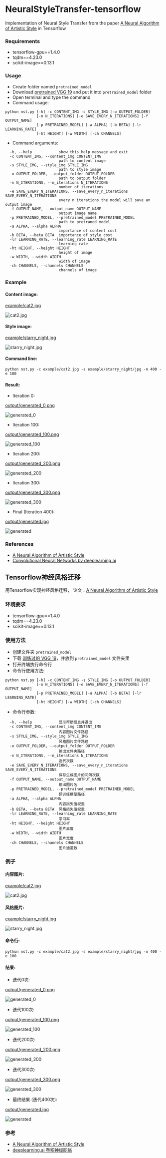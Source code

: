 # NeuralStyleTransfer-tensorflow

Implementation of Neural Style Transfer from the paper [A Neural Algorithm of Artistic Style](http://arxiv.org/abs/1508.06576) in Tensorflow

### Requirements

* tensorflow-gpu==1.4.0
* tqdm==4.23.0
* scikit-image==0.13.1

### Usage

* Create folder named `pretrained_model`
* Download [pretrained VGG 19](http://www.vlfeat.org/matconvnet/models/imagenet-vgg-verydeep-19.mat) and put it into `pretrained_model` folder
* Open terminal and type the command
* Command usage: 

```
python nst.py [-h] -c CONTENT_IMG -s STYLE_IMG [-o OUTPUT_FOLDER]
              [-n N_ITERATIONS] [-e SAVE_EVERY_N_ITERATIONS] [-f OUTPUT_NAME]
              [-p PRETRAINED_MODEL] [-a ALPHA] [-b BETA] [-lr LEARNING_RATE]
              [-ht HEIGHT] [-w WIDTH] [-ch CHANNELS]
```

* Command arguments:

```
  -h, --help            show this help message and exit
  -c CONTENT_IMG, --content_img CONTENT_IMG
                        path to content image
  -s STYLE_IMG, --style_img STYLE_IMG
                        path to style image
  -o OUTPUT_FOLDER, --output_folder OUTPUT_FOLDER
                        path to output folder
  -n N_ITERATIONS, --n_iterations N_ITERATIONS
                        number of iterations
  -e SAVE_EVERY_N_ITERATIONS, --save_every_n_iterations SAVE_EVERY_N_ITERATIONS
                        every n iterations the model will save an output image
  -f OUTPUT_NAME, --output_name OUTPUT_NAME
                        output image name
  -p PRETRAINED_MODEL, --pretrained_model PRETRAINED_MODEL
                        path to pretraned model
  -a ALPHA, --alpha ALPHA
                        importance of content cost
  -b BETA, --beta BETA  importance of style cost
  -lr LEARNING_RATE, --learning_rate LEARNING_RATE
                        learning rate
  -ht HEIGHT, --height HEIGHT
                        height of image
  -w WIDTH, --width WIDTH
                        width of image
  -ch CHANNELS, --channels CHANNELS
                        channels of image
```

### Example

#### Content image:

[example/cat2.jpg](example/cat2.jpg)

![cat2.jpg](example/cat2.jpg)

#### Style image: 

[example/starry_night.jpg](example/starry_night.jpg)

![starry_night.jpg](example/starry_night.jpg)

#### Command line:

```
python nst.py -c example/cat2.jpg -s example/starry_night/jpg -n 400 -e 100
```

#### Result:

* Iteration 0:

[output/generated_0.png](output/generated_0.png)

![generated_0](output/generated_0.png)

* Iteration 100:

[output/generated_100.png](output/generated_100.png)

![generated_100](output/generated_100.png)

* Iteration 200:

[output/generated_200.png](output/generated_200.png)

![generated_200](output/generated_200.png)

* Iteration 300:

[output/generated_300.png](output/generated_300.png)

![generated_300](output/generated_300.png)

* Final (Iteration 400):

[output/generated.jpg](output/generated.jpg)

![generated](output/generated.jpg)

### References

* [A Neural Algorithm of Artistic Style](http://arxiv.org/abs/1508.06576)
* [Convolutional Neural Networks by deeplearning.ai](https://www.coursera.org/learn/convolutional-neural-networks)

## Tensorflow神经风格迁移

用Tensorflow实现神经风格迁移， 论文：[A Neural Algorithm of Artistic Style](http://arxiv.org/abs/1508.06576)

### 环境要求

* tensorflow-gpu==1.4.0
* tqdm==4.23.0
* scikit-image==0.13.1

### 使用方法

* 创建文件夹 `pretrained_model`
* 下载 [训练过的 VGG 19](http://www.vlfeat.org/matconvnet/models/imagenet-vgg-verydeep-19.mat)，并放到 `pretrained_model` 文件夹里
* 打开终端执行命令行
* 命令行使用方法: 

```
python nst.py [-h] -c CONTENT_IMG -s STYLE_IMG [-o OUTPUT_FOLDER]
              [-n N_ITERATIONS] [-e SAVE_EVERY_N_ITERATIONS] [-f OUTPUT_NAME]
              [-p PRETRAINED_MODEL] [-a ALPHA] [-b BETA] [-lr LEARNING_RATE]
              [-ht HEIGHT] [-w WIDTH] [-ch CHANNELS]
```

* 命令行参数:

```
  -h, --help            显示帮助信息并退出
  -c CONTENT_IMG, --content_img CONTENT_IMG
                        内容图片文件路径
  -s STYLE_IMG, --style_img STYLE_IMG
                        风格图片文件路径
  -o OUTPUT_FOLDER, --output_folder OUTPUT_FOLDER
                        输出文件夹路径
  -n N_ITERATIONS, --n_iterations N_ITERATIONS
                        迭代次数
  -e SAVE_EVERY_N_ITERATIONS, --save_every_n_iterations SAVE_EVERY_N_ITERATIONS
                        保存生成图片的间隔次数
  -f OUTPUT_NAME, --output_name OUTPUT_NAME
                        输出图片名
  -p PRETRAINED_MODEL, --pretrained_model PRETRAINED_MODEL
                        预训练模型路径
  -a ALPHA, --alpha ALPHA
                        内容损失值权重
  -b BETA, --beta BETA  风格损失值权重
  -lr LEARNING_RATE, --learning_rate LEARNING_RATE
                        学习率
  -ht HEIGHT, --height HEIGHT
                        图片高度
  -w WIDTH, --width WIDTH
                        图片宽度
  -ch CHANNELS, --channels CHANNELS
                        图片通道数
```

### 例子 

#### 内容图片:

[example/cat2.jpg](example/cat2.jpg)

![cat2.jpg](example/cat2.jpg)

#### 风格图片: 

[example/starry_night.jpg](example/starry_night.jpg)

![starry_night.jpg](example/starry_night.jpg)

#### 命令行:

```
python nst.py -c example/cat2.jpg -s example/starry_night/jpg -n 400 -e 100
```

#### 结果:

* 迭代0次:

[output/generated_0.png](output/generated_0.png)

![generated_0](output/generated_0.png)

* 迭代100次:

[output/generated_100.png](output/generated_100.png)

![generated_100](output/generated_100.png)

* 迭代200次:

[output/generated_200.png](output/generated_200.png)

![generated_200](output/generated_200.png)

* 迭代300次:

[output/generated_300.png](output/generated_300.png)

![generated_300](output/generated_300.png)

* 最终结果 (迭代400次):

[output/generated.jpg](output/generated.jpg)

![generated](output/generated.jpg)

### 参考

* [A Neural Algorithm of Artistic Style](http://arxiv.org/abs/1508.06576)
* [deeplearning.ai 卷积神经网络](https://www.coursera.org/learn/convolutional-neural-networks)
